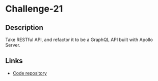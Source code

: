 # Challenge-21

## Description
Take RESTful API, and refactor it to be a GraphQL API built with Apollo Server. 
## Links 
+ [Code repository](https://github.com/Ndvschen8/Challenge-21.git)
